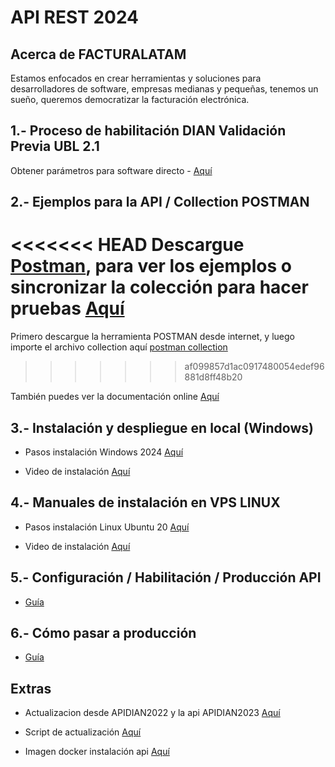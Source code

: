 # **API REST 2024**

## Acerca de FACTURALATAM

Estamos enfocados en crear herramientas y soluciones para desarrolladores de software, empresas medianas y pequeñas, tenemos un sueño, queremos democratizar la facturación electrónica.


## 1.- Proceso de habilitación DIAN Validación Previa UBL 2.1

Obtener parámetros para software directo - [Aquí](https://www.youtube.com/watch?v=csTmbd1Ere8)


## 2.- Ejemplos para la API / Collection POSTMAN

<<<<<<< HEAD
 Descargue [Postman](https://www.postman.com/downloads/), para ver los ejemplos o sincronizar la colección para hacer pruebas [Aquí](https://documenter.getpostman.com/view/1431398/2sAY4uCido "Click") 
=======
Primero descargue la herramienta POSTMAN desde internet, y luego importe el archivo collection aquí [postman collection](https://gitlab.buho.la/facturalatam/co-apidian2024/-/blob/master/ApiDianV2.1.postman_collection.json "Click") 
>>>>>>> af099857d1ac0917480054edef96881d8ff48b20

También puedes ver la documentación online [Aquí](https://documenter.getpostman.com/view/1431398/2sAY4uCido "Click")

## 3.- Instalación y despliegue en local (Windows)
* Pasos instalación Windows 2024 [Aquí](https://gitlab.buho.la/facturalatam/co-apidian2024/-/blob/master/Comandos%20Instalacion%20API%202024%20Windows.txt?ref_type=heads)


* Video de instalación [Aquí](https://www.youtube.com/watch?v=9Ds2DR3QLGY)


## 4.- Manuales de instalación en VPS LINUX

* Pasos instalación Linux Ubuntu 20 [Aquí](https://gitlab.buho.la/facturalatam/co-apidian2024/-/blob/master/Comandos%20Instalacion%20API%202024%20Linux%20Ubuntu%2020.txt?ref_type=heads)

* Video de instalación [Aquí](https://www.youtube.com/watch?v=rEgrHADjsCY)


## 5.- Configuración / Habilitación / Producción API 
* [Guía](https://www.youtube.com/watch?v=TSF2nHN4W1I)


## 6.- Cómo pasar a producción 
* [Guía](https://www.youtube.com/watch?v=gBtd4XqwWtg)


## Extras   
* Actualizacion desde APIDIAN2022 y la api APIDIAN2023 [Aquí](https://www.youtube.com/watch?v=6lwLKQCYvNY)

* Script de actualización
[Aquí](https://gitlab.buho.la/facturalatam/co-apidian2024/-/blob/master/Proceso%20de%20actualizacion%20APIDIAN.txt?ref_type=heads)

* Imagen docker instalación api
[Aquí](https://gitlab.buho.la/facturalatam/co-apidian2024/-/blob/master/api_docker.zip?ref_type=heads)